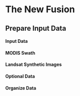# The New Fusion
## Prepare Input Data

#### Input Data


#### MODIS Swath


#### Landsat Synthetic Images


#### Optional Data


#### Organize Data



